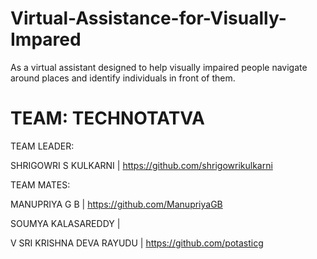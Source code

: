 # Virtual-Assistance-for-Visually-Impared
As a virtual assistant designed to help visually impaired people navigate around places and identify individuals in front of them.

# TEAM:  TECHNOTATVA 
TEAM LEADER:   

SHRIGOWRI S KULKARNI        |  https://github.com/shrigowrikulkarni

TEAM MATES:    

MANUPRIYA G B               | https://github.com/ManupriyaGB

SOUMYA KALASAREDDY          | 

V SRI KRISHNA DEVA RAYUDU   |   https://github.com/potasticg

